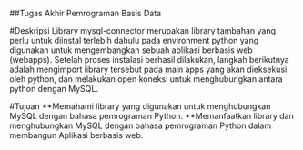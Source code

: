 ##Tugas Akhir Pemrograman Basis Data

#Deskripsi
Library mysql-connector merupakan library tambahan yang perlu untuk diinstal terlebih dahulu pada environment python yang digunakan untuk mengembangkan sebuah aplikasi berbasis web (webapps). Setelah proses instalasi berhasil dilakukan, langkah berikutnya adalah mengimport library tersebut pada main apps yang akan dieksekusi oleh python, dan melakukan open koneksi untuk menghubungkan antara python dengan MySQL.

#Tujuan
**Memahami library yang digunakan untuk menghubungkan MySQL dengan bahasa pemrograman Python.
**Memanfaatkan library dan menghubungkan MySQL dengan bahasa pemrograman Python dalam membangun Aplikasi berbasis web.
